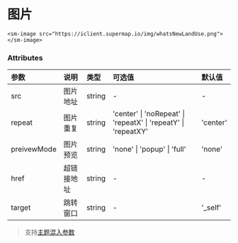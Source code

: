 # 图片

```vue
<sm-image src="https://iclient.supermap.io/img/whatsNewLandUse.png"></sm-image>
```

### Attributes

| 参数   | 说明       | 类型   | 可选值                                                         | 默认值   |
| :----- | :--------- | :----- | :------------------------------------------------------------- | :------- |
| src    | 图片地址   | string | -                                                              | -        |
| repeat | 图片重复   | string | 'center' \| 'noRepeat' \| 'repeatX' \| 'repeatY' \| 'repeatXY' | 'center' |
| preivewMode | 图片预览   | string | 'none' \| 'popup' \| 'full' | 'none' |
| href   | 超链接地址 | string | -                                                              | -        |
| target | 跳转窗口   | string | -                                                              | '\_self' |

> 支持[主题混入参数](/zh/api/mixin/mixin.md#theme)
